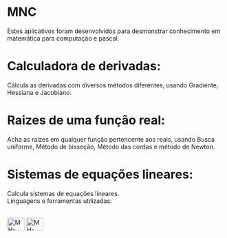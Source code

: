 # MNC
Estes aplicativos foram desenvolvidos para desmonstrar conhecimento em matemática para computação e pascal.
<br>
# Calculadora de derivadas: 
Cálcula as derivadas com diversos métodos diferentes, usando Gradiente, Hessiana e Jacobiano.
<br>
# Raizes de uma função real:
Acha as raízes em qualquer função pertencente aos reais, usando Busca uniforme, Método de bisseção, Método das cordas e método de Newton.
<br>
# Sistemas de equações lineares:
Calcula sistemas de equações lineares.
<br>
Linguagens e ferramentas utilizadas: 
<br>
<div style="display: inline-block"><br>
<img align="center" alt="MH-Pascal" height="30" width="40" src="https://alefragnani.gallerycdn.vsassets.io/extensions/alefragnani/pascal/9.8.0/1712275297064/Microsoft.VisualStudio.Services.Icons.Default"> 
<img align="center" alt="MH-Lazarus" height="30" width="40" src="https://wiki.freepascal.org/images/f/fd/Lazarus-icons-lpr-proposal-bpsoftware.png"> 
</div>
